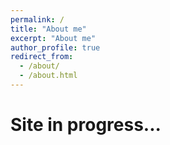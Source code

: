 ```yaml
---
permalink: /
title: "About me"
excerpt: "About me"
author_profile: true
redirect_from: 
  - /about/
  - /about.html
---
```



Site in progress...
======
